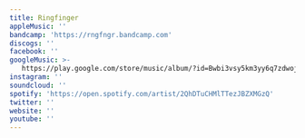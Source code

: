 ```yaml
---
title: Ringfinger
appleMusic: ''
bandcamp: 'https://rngfngr.bandcamp.com'
discogs: ''
facebook: ''
googleMusic: >-
   https://play.google.com/store/music/album/?id=Bwbi3vsy5km3yy6q7zdwojqnfqi
instagram: ''
soundcloud: ''
spotify: 'https://open.spotify.com/artist/2QhDTuCHMlTTezJBZXMGzQ'
twitter: ''
website: ''
youtube: ''
---
```

